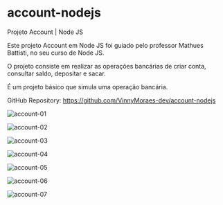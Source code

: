 # account-nodejs
Projeto Account | Node JS

Este projeto Account em Node JS foi guiado pelo professor Mathues Battisti, no seu curso de Node JS.

O projeto consiste em realizar as operações bancárias de criar conta, consultar saldo, depositar e sacar.

É um projeto básico que simula uma operação bancária.

GitHub Repository: https://github.com/VinnyMoraes-dev/account-nodejs

![account-01](https://user-images.githubusercontent.com/56524332/195380718-eb4319b8-bcac-409f-b832-c143d54d035d.JPG)

![account-02](https://user-images.githubusercontent.com/56524332/195380752-0c226b92-a082-438a-9c60-e29de30e9fad.JPG)

![account-03](https://user-images.githubusercontent.com/56524332/195380776-af0ef973-fa72-4086-aa82-054f99950b02.JPG)

![account-04](https://user-images.githubusercontent.com/56524332/195380818-728a932f-164e-4456-911f-2607692a8129.JPG)

![account-05](https://user-images.githubusercontent.com/56524332/195380845-ed25b3e6-473b-4f19-b1fe-f7a5882d529e.JPG)

![account-06](https://user-images.githubusercontent.com/56524332/195380888-1db3337d-ca0b-44a2-aa92-e102f122c08c.JPG)

![account-07](https://user-images.githubusercontent.com/56524332/195380916-31648b60-1043-4453-aa99-99493355853a.JPG)
